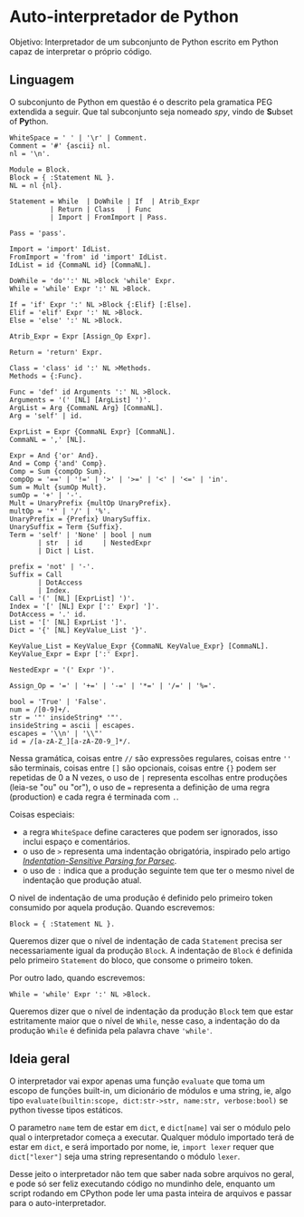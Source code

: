 # Auto-interpretador de Python

Objetivo: Interpretador de um subconjunto de
Python escrito em Python capaz de interpretar
o próprio código.

## Linguagem

O subconjunto de Python em questão é o descrito
pela gramatica PEG extendida a seguir. Que tal
subconjunto seja nomeado _spy_, vindo de **S**ubset of **Py**thon.

```ebnf
WhiteSpace = ' ' | '\r' | Comment.
Comment = '#' {ascii} nl.
nl = '\n'.

Module = Block.
Block = { :Statement NL }.
NL = nl {nl}.

Statement = While  | DoWhile | If  | Atrib_Expr
          | Return | Class   | Func
          | Import | FromImport | Pass.

Pass = 'pass'.

Import = 'import' IdList.
FromImport = 'from' id 'import' IdList.
IdList = id {CommaNL id} [CommaNL].

DoWhile = 'do'':' NL >Block 'while' Expr.
While = 'while' Expr ':' NL >Block.

If = 'if' Expr ':' NL >Block {:Elif} [:Else].
Elif = 'elif' Expr ':' NL >Block.
Else = 'else' ':' NL >Block.

Atrib_Expr = Expr [Assign_Op Expr].

Return = 'return' Expr.

Class = 'class' id ':' NL >Methods.
Methods = {:Func}.

Func = 'def' id Arguments ':' NL >Block.
Arguments = '(' [NL] [ArgList] ')'.
ArgList = Arg {CommaNL Arg} [CommaNL].
Arg = 'self' | id.

ExprList = Expr {CommaNL Expr} [CommaNL].
CommaNL = ',' [NL].

Expr = And {'or' And}.
And = Comp {'and' Comp}.
Comp = Sum {compOp Sum}.
compOp = '==' | '!=' | '>' | '>=' | '<' | '<=' | 'in'.
Sum = Mult {sumOp Mult}.
sumOp = '+' | '-'.
Mult = UnaryPrefix {multOp UnaryPrefix}.
multOp = '*' | '/' | '%'.
UnaryPrefix = {Prefix} UnarySuffix.
UnarySuffix = Term {Suffix}.
Term = 'self' | 'None' | bool | num
       | str  | id     | NestedExpr
       | Dict | List.

prefix = 'not' | '-'.
Suffix = Call
       | DotAccess
       | Index.
Call = '(' [NL] [ExprList] ')'.
Index = '[' [NL] Expr [':' Expr] ']'.
DotAccess = '.' id.
List = '[' [NL] ExprList ']'.
Dict = '{' [NL] KeyValue_List '}'.

KeyValue_List = KeyValue_Expr {CommaNL KeyValue_Expr} [CommaNL].
KeyValue_Expr = Expr [':' Expr].

NestedExpr = '(' Expr ')'.

Assign_Op = '=' | '+=' | '-=' | '*=' | '/=' | '%='.

bool = 'True' | 'False'.
num = /[0-9]+/.
str = '"' insideString* '"'.
insideString = ascii | escapes.
escapes = '\\n' | '\\"'
id = /[a-zA-Z_][a-zA-Z0-9_]*/.
```

Nessa gramática, coisas entre `//` são expressões regulares,
coisas entre `''` são terminais, coisas entre `[]` são opcionais,
coisas entre `{}` podem ser repetidas de 0 a N vezes,
o uso de `|` representa escolhas entre produções (leia-se "ou" ou "or"),
o uso de `=` representa a definição de uma regra (production) e cada
regra é terminada com `.`.

Coisas especiais:
 - a regra `WhiteSpace` define caracteres que podem
ser ignorados, isso inclui espaço e comentários.
 - o uso de `>` representa uma indentação obrigatória,
inspirado pelo artigo [_Indentation-Sensitive Parsing for Parsec_](https://osa1.net/papers/indentation-sensitive-parsec.pdf).
 - o uso de `:` indica que a produção seguinte tem que ter o mesmo
nivel de indentação que produção atual.

O nivel de indentação de uma produção é definido
pelo primeiro token consumido por aquela produção.
Quando escrevemos:

```ebnf
Block = { :Statement NL }.
```

Queremos dizer que o nível de indentação de cada `Statement`
precisa ser necessariamente igual da produção `Block`.
A indentação de `Block` é definida pelo primeiro `Statement` do bloco,
que consome o primeiro token.

Por outro lado, quando escrevemos:

```ebnf
While = 'while' Expr ':' NL >Block.
```

Queremos dizer que o nível de indentação da produção `Block` tem que estar
estritamente maior que o nível de `While`, nesse caso, a indentação do
da produção `While` é definida pela palavra chave `'while'`.

## Ideia geral

O interpretador vai expor apenas uma função `evaluate`
que toma um escopo de funções built-in, um dicionário de módulos e uma string,
ie, algo tipo `evaluate(builtin:scope, dict:str->str, name:str, verbose:bool)`
se python tivesse tipos estáticos.

O parametro `name` tem de estar em `dict`, e `dict[name]`
vai ser o módulo pelo qual o interpretador começa a executar.
Qualquer módulo importado terá de estar em `dict`,
e será importado por nome, ie, `import lexer` requer que
`dict["lexer"]` seja uma string representando o módulo `lexer`.

Desse jeito o interpretador não tem que saber nada sobre arquivos no geral,
e pode só ser feliz executando código no mundinho dele, enquanto um script
rodando em CPython pode ler uma pasta inteira de arquivos e passar para 
o auto-interpretador.
